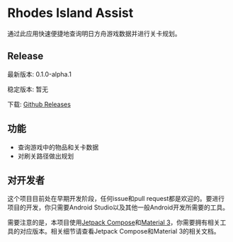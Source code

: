 # Rhodes Island Assist

通过此应用快速便捷地查询明日方舟游戏数据并进行关卡规划。

## Release

最新版本: 0.1.0-alpha.1

稳定版本: 暂无

下载: [Github Releases](https://github.com/KevinT3Hu/RhodesIslandAssist/releases)

## 功能

- 查询游戏中的物品和关卡数据
- 对刷关路径做出规划

## 对开发者

这个项目目前处在早期开发阶段，任何issue和pull request都是欢迎的。要进行项目的开发，你只需要Android Studio以及其他一般Android开发所需要的工具。

需要注意的是，本项目使用[Jetpack Compose](https://developer.android.com/jetpack/compose)和[Material 3](https://m3.material.io/)，你需要拥有相关工具的对应版本。相关细节请查看Jetpack Compose和Material 3的相关文档。
